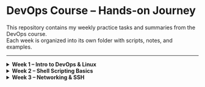 # DevOps Course – Hands-on Journey

This repository contains my weekly practice tasks and summaries from the DevOps course.  
Each week is organized into its own folder with scripts, notes, and examples.

---

<details>
  <summary><b>Week 1 – Intro to DevOps & Linux</b></summary>

- [Week 1 README](week1/README.md)  
- Topics: Linux basics, navigation commands, user & group management, permissions, project structure.

</details>

<details>
  <summary><b>Week 2 – Shell Scripting Basics</b></summary>

- [Week 2 Summary](week2/week2-summary.md)  
- Topics: Bash scripting, file checker, error log search, awk CSV extractor.

</details>

<details>
  <summary><b>Week 3 – Networking & SSH</b></summary>

- [Week 3 Practice](week3/week3_practice/README.md)  
- [Week 3 Summary Task](week3/remote_log_analyzer.sh)

</details>
